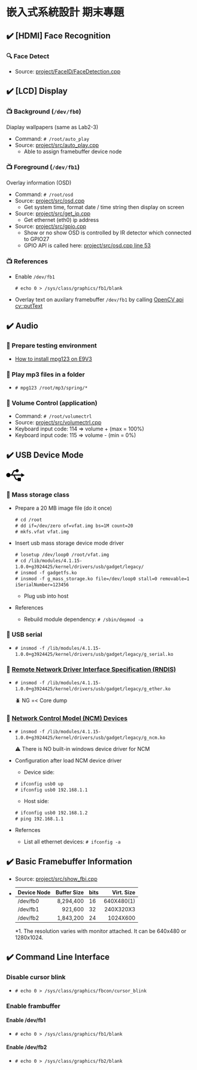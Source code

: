 # 嵌入式系統設計 期末專題


## :heavy_check_mark: [HDMI] Face Recognition
### :mag: Face Detect
- Source: [project/FaceID/FaceDetection.cpp](https://github.com/TommyLin/EmbeddedSystem2020/blob/main/project/FaceID/FaceDetection.cpp)



## :heavy_check_mark: [LCD] Display

### :tv: Background (`/dev/fb0`)
Diaplay wallpapers (same as Lab2-3)
- Command: `# /root/auto_play`
- Source: [project/src/auto_play.cpp](https://github.com/TommyLin/EmbeddedSystem2020/blob/main/project/src/auto_play.cpp)
   - Able to assign framebuffer device node

### :tv: Foreground (`/dev/fb1`)
Overlay information (OSD)
- Command: `# /root/osd`
- Source: [project/src/osd.cpp](https://github.com/TommyLin/EmbeddedSystem2020/blob/main/project/src/osd.cpp)
   - Get system time, format date / time string then display on screen
- Source: [project/src/get_ip.cpp](https://github.com/TommyLin/EmbeddedSystem2020/blob/main/project/src/get_ip.cpp)
   - Get ethernet (eth0) ip address
- Source: [project/src/gpio.cpp](https://github.com/TommyLin/EmbeddedSystem2020/blob/main/project/src/gpio.cpp)
   - Show or no show OSD is controlled by IR detector which connected to GPIO27
   - GPIO API is called here: [project/src/osd.cpp line 53](https://github.com/TommyLin/EmbeddedSystem2020/blob/d8c9fb26e4e9000c02f17c13cc9672b691d6b903/project/src/osd.cpp#L53)

### :tv: References
- Enable `/dev/fb1`
  ```
  # echo 0 > /sys/class/graphics/fb1/blank
  ```
- Overlay text on auxilary framebuffer `/dev/fb1` by calling [OpenCV api cv::putText](https://github.com/TommyLin/EmbeddedSystem2020/blob/main/project/src/osd.cpp)



## :heavy_check_mark: Audio

### :musical_note: Prepare testing environment
- [How to install mpg123 on E9V3](https://github.com/TommyLin/EmbeddedSystem2020/blob/main/project/doc/howto_install_mpg123.md)

### :musical_note: Play mp3 files in a folder
-
   ```
   # mpg123 /root/mp3/spring/*
   ```

### :musical_note: Volume Control (application)
- Command: `# /root/volumectrl`
- Source: [project/src/volumectrl.cpp](https://github.com/TommyLin/EmbeddedSystem2020/blob/main/project/src/volumectrl.cpp)
- Keyboard input code: 114 => volume +  (max = 100%)
- Keyboard input code: 115 => volume -  (min =   0%)



## :heavy_check_mark: USB Device Mode
![USB](https://github.com/TommyLin/EmbeddedSystem2020/blob/main/project/doc/usb.png)

### :link: Mass storage class
- Prepare a 20 MB image file (do it once)
   ```
   # cd /root
   # dd if=/dev/zero of=vfat.img bs=1M count=20
   # mkfs.vfat vfat.img
   ```
- Insert usb mass storage device mode driver
   ```
   # losetup /dev/loop0 /root/vfat.img
   # cd /lib/modules/4.1.15-1.0.0+g3924425/kernel/drivers/usb/gadget/legacy/
   # insmod -f gadgetfs.ko
   # insmod -f g_mass_storage.ko file=/dev/loop0 stall=0 removable=1 iSerialNumber=123456
   ```
   - Plug usb into host

- References
   - Rebuild module dependency: `# /sbin/depmod -a`

### :link: USB serial
-
   ```
   # insmod -f /lib/modules/4.1.15-1.0.0+g3924425/kernel/drivers/usb/gadget/legacy/g_serial.ko
   ```

### :link: [Remote Network Driver Interface Specification (RNDIS)](https://docs.microsoft.com/zh-hk/windows-hardware/drivers/network/remote-ndis--rndis-2)
-
   ```
   # insmod -f /lib/modules/4.1.15-1.0.0+g3924425/kernel/drivers/usb/gadget/legacy/g_ether.ko
   ```
   :beetle: NG =< Core dump

### :link: [Network Control Model (NCM) Devices](https://www.usb.org/document-library/network-control-model-devices-specification-v10-and-errata-and-adopters-agreement)
-
   ```
   # insmod -f /lib/modules/4.1.15-1.0.0+g3924425/kernel/drivers/usb/gadget/legacy/g_ncm.ko
   ```
   :warning: There is NO built-in windows device driver for NCM

- Configuration after load NCM device driver
   - Device side:
   ```
   # ifconfig usb0 up
   # ifconfig usb0 192.168.1.1
   ```
   - Host side:
   ```
   # ifconfig usb0 192.168.1.2
   # ping 192.168.1.1
   ```

- Refernces
   - List all ethernet devices: `# ifconfig -a`



## :heavy_check_mark: Basic Framebuffer Information
- Source: [project/src/show_fbi.cpp](https://github.com/TommyLin/EmbeddedSystem2020/blob/main/project/src/show_fbi.cpp)
-
   | Device Node | Buffer Size | bits | Virt. Size |
   | ----------- | ----------: | ---- | ---------: |
   | /dev/fb0    |   8,294,400 |  16  | 640X480(1) |
   | /dev/fb1    |     921,600 |  32  | 240X320X3  |
   | /dev/fb2    |   1,843,200 |  24  |   1024X600 |

   *1. The resolution varies with monitor attached. It can be 640x480 or 1280x1024.



## :heavy_check_mark: Command Line Interface

### Disable cursor blink
- `# echo 0 > /sys/class/graphics/fbcon/cursor_blink`

### Enable frambuffer

#### Enable /dev/fb1
- `# echo 0 > /sys/class/graphics/fb1/blank`

#### Enable /dev/fb2
- `# echo 0 > /sys/class/graphics/fb2/blank`
